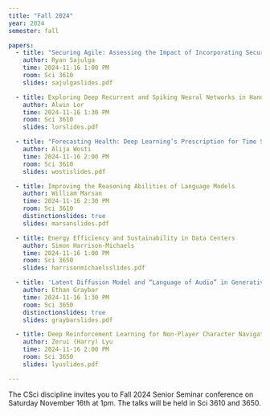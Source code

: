 ```yaml
---
title: "Fall 2024"
year: 2024
semester: fall

papers:
  - title: "Securing Agile: Assessing the Impact of Incorporating Security on Agile Development"
    author: Ryan Sajulga
    time: 2024-11-16 1:00 PM
    room: Sci 3610
    slides: sajulgaslides.pdf

  - title: Exploring Deep Recurrent and Spiking Neural Networks in Hand Gesture Recognition
    author: Alwin Lor
    time: 2024-11-16 1:30 PM
    room: Sci 3610
    slides: lorslides.pdf

  - title: "Forecasting Health: Deep Learning’s Prescription for Time Series Precision"
    author: Alija Wosti
    time: 2024-11-16 2:00 PM
    room: Sci 3610
    slides: wostislides.pdf

  - title: Improving the Reasoning Abilities of Language Models
    author: William Marsan
    time: 2024-11-16 2:30 PM
    room: Sci 3610
    distinctionslides: true
    slides: marsanslides.pdf

  - title: Energy Efficiency and Sustainability in Data Centers
    author: Simon Harrison-Michaels
    time: 2024-11-16 1:00 PM
    room: Sci 3650
    slides: harrisonmichaelsslides.pdf

  - title: 'Latent Diffusion Model and “Language of Audio” in Generative Audio'
    author: Ethan Graybar
    time: 2024-11-16 1:30 PM
    room: Sci 3650
    distinctionslides: true
    slides: graybarslides.pdf

  - title: Deep Reinforcement Learning for Non-Player Character Navigation in Open-World Games
    author: Zerui (Harry) Lyu
    time: 2024-11-16 2:00 PM
    room: Sci 3650
    slides: lyuslides.pdf

---
```


The CSci discipline invites you to Fall 2024 Senior Seminar conference on
Saturday November 16th at 1pm.
The talks will be held in Sci 3610 and 3650.






